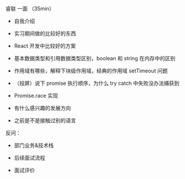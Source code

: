 睿联 一面 （35min）

- 自我介绍

- 实习期间做的比较好的东西

- React 开发中比较好的方案

- 基本数据类型和引用数据类型区别，boolean 和 string 在内存中的区别

- 作用域有哪些，解释下块级作用域，经典的作用域 setTimeout 问题

- （投屏）说下 promise 执行顺序，为什么 try catch 中失败没办法捕获到

- Promise.race 实现

- 有什么感兴趣的发展方向

- 之前是不是接触过别的语言

反问：

- 部门业务&技术栈

- 后续面试流程

- 面试评价